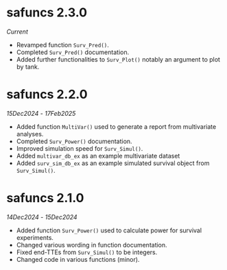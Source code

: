 # safuncs 2.3.0

*Current*

* Revamped function `Surv_Pred()`.
* Completed `Surv_Pred()` documentation.
* Added further functionalities to `Surv_Plot()` notably an argument to plot by tank.

# safuncs 2.2.0

*15Dec2024* - *17Feb2025*

* Added function `MultiVar()` used to generate a report from multivariate analyses.
* Completed `Surv_Power()` documentation.
* Improved simulation speed for `Surv_Simul()`.
* Added `multivar_db_ex` as an example multivariate dataset
* Added `surv_sim_db_ex` as an example simulated survival object from `Surv_Simul()`.

# safuncs 2.1.0

*14Dec2024* - *15Dec2024*

* Added function `Surv_Power()` used to calculate power for survival experiments.
* Changed various wording in function documentation.
* Fixed end-TTEs from `Surv_Simul()` to be integers.
* Changed code in various functions (minor).
